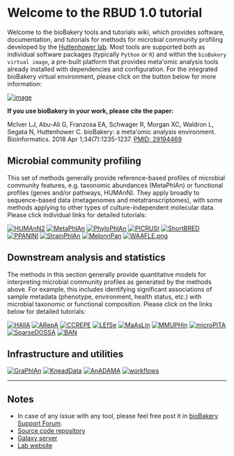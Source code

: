 **Welcome to the RBUD 1.0 tutorial**
===========================================

Welcome to the bioBakery tools and tutorials wiki, which provides
software, documentation, and tutorials for methods for microbial
community profiling developed by the [Huttenhower
lab](http://huttenhower.sph.harvard.edu). Most tools are supported both
as individual software packages (typically `Python` or `R`) and within
the `bioBakery virtual image`, a pre-built platform that provides
meta'omic analysis tools already installed with dependencies and
configuration. For the integrated bioBakery virtual environment, please
click on the button below for more information:

[![image](https://github.com/biobakery/biobakery/blob/master/images/2814622477-biobakery_logo.png)](https://github.com/biobakery/biobakery/wiki/biobakery_wiki)

**If you use bioBakery in your work, please cite the paper:**

McIver LJ, Abu-Ali G, Franzosa EA, Schwager R, Morgan XC, Waldron L,
Segata N, Huttenhower C. bioBakery: a meta'omic analysis environment.
Bioinformatics. 2018 Apr 1;34(7):1235-1237. [PMID:
29194469](https://www.ncbi.nlm.nih.gov/pubmed/29194469)

## **Microbial community profiling**

This set of methods generally provide reference-based profiles of
microbial community features, e.g. taxonomic abundances (MetaPhlAn) or
functional profiles (genes and/or pathways, HUMAnN). They apply broadly
to sequence-based data (metagenomes and metatranscriptomes), with some
methods applying to other types of culture-independent molecular data.
Please click individual links for detailed tutorials:

[![HUMAnN2](https://github.com/biobakery/biobakery/blob/master/images/1707204205-Humann2.png)](https://github.com/biobakery/biobakery/wiki/humann2) [![MetaPhlAn](https://github.com/biobakery/biobakery/blob/master/images/2972117985-MetaPhlAn.png)](https://github.com/biobakery/biobakery/wiki/metaphlan2) [![PhyloPhlAn](https://github.com/biobakery/biobakery/blob/master/images/1465035284-PhyloPhlAn.png)](https://github.com/biobakery/biobakery/wiki/PhyloPhlAn3) [![PICRUSt](https://github.com/biobakery/biobakery/blob/master/images/3324647301-PICRUST.png)](http://picrust.github.io/picrust/) [![ShortBRED](https://github.com/biobakery/biobakery/blob/master/images/1688137420-ShortBRED.png)](https://github.com/biobakery/biobakery/wiki/shortbred) [![PPANINI](https://github.com/biobakery/biobakery/blob/master/images/4233159523-PPANINI.png)](https://github.com/biobakery/biobakery/wiki/ppanini) [![StrainPhlAn](https://github.com/biobakery/biobakery/blob/master/images/878015430-StrainPhlAn.png)](https://github.com/biobakery/biobakery/wiki/strainphlan3) [![MelonnPan](https://github.com/biobakery/biobakery/blob/master/images/1978093036-MelonnPan.png)](https://github.com/biobakery/biobakery/wiki/melonnpan) [![WAAFLE.png](https://github.com/biobakery/biobakery/blob/master/images/1599300410-WAAFLE_Edited.png)](https://github.com/biobakery/biobakery/wiki/waafle)

## **Downstream analysis and statistics**

The methods in this section generally provide quantitative models for
interpreting microbial community profiles as generated by the methods
above. For example, this includes identifying significant associations
of sample metadata (phenotype, environment, health status, etc.) with
microbial taxonomic or functional composition. Please click on the links
below for detailed tutorials:

[![HAllA](https://github.com/biobakery/biobakery/blob/master/images/2517623131-HAllA.png)](https://github.com/biobakery/biobakery/wiki/halla) [![ARepA](https://github.com/biobakery/biobakery/blob/master/images/4142907121-ARepA.png)](http://huttenhower.sph.harvard.edu/arepa/tutorial) [![CCREPE](https://github.com/biobakery/biobakery/blob/master/images/3539496555-CCREPE.png)](https://github.com/biobakery/biobakery/wiki/ccrepe) [![LEfSe](https://github.com/biobakery/biobakery/blob/master/images/2196154061-LEfSe.png)](https://github.com/biobakery/biobakery/wiki/lefse) [![MaAsLin](https://github.com/biobakery/biobakery/blob/master/images/2350879162-MaAsLin.png)](https://github.com/biobakery/biobakery/wiki/maaslin2) [![MMUPHin](https://github.com/biobakery/biobakery/blob/master/images/2357044001-MMUPHin_alt.png)](https://bioconductor.org/packages/release/bioc/vignettes/MMUPHin/inst/doc/MMUPHin.html) [![microPITA](https://github.com/biobakery/biobakery/blob/master/images/255233476-MicroPITA.png)](https://github.com/biobakery/biobakery/wiki/micropita) [![SparseDOSSA](https://github.com/biobakery/biobakery/blob/master/images/3488299857-SparseDOSSA.png)](https://github.com/biobakery/biobakery/wiki/SparseDOSSA) [![BAN](https://github.com/biobakery/biobakery/blob/master/images/1871766089-BAnOCC.png)](https://github.com/biobakery/biobakery/wiki/banocc)

## **Infrastructure and utilities**

[![GraPhlAn](https://github.com/biobakery/biobakery/blob/master/images/3212034723-GraPhlAn.png)](https://github.com/biobakery/biobakery/wiki/graphlan) [![KneadData](https://github.com/biobakery/biobakery/blob/master/images/3968267398-KneadData.png)](https://github.com/biobakery/biobakery/wiki/kneaddata) [![AnADAMA](https://github.com/biobakery/biobakery/blob/master/images/1668386270-AnADAMA.png)](https://github.com/biobakery/biobakery/wiki/anadama2) [![workflows](https://github.com/biobakery/biobakery/blob/master/images/3531676205-workflows.png)](https://github.com/biobakery/biobakery/wiki/biobakery_workflows)

------------------------------------------------------------------------

Notes
-----

-   In case of any issue with any tool, please feel free post it
    in [bioBakery Support Forum](http://forum.biobakery.org/).
-   [Source code repository](https://github.com/biobakery)
-   [Galaxy server](http://huttenhower.sph.harvard.edu/galaxy)
-   [Lab website](https://huttenhower.sph.harvard.edu)

